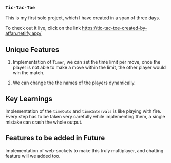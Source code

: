 ### `Tic-Tac-Toe`

This is my first solo project, which I have created in a span of three days.

To check out it live, click on the link https://tic-tac-toe-created-by-affan.netlify.app/

## Unique Features

1) Implementation of `Timer`, we can set the time limit per move, once the player is not able to make a move within the limit, the other player would win the match.

2) We can change the the names of the players dynamically.

## Key Learnings

Implementation of the `timeOuts` and `timeIntervals` is like playing with fire. Every step has to be taken very carefully while implementing them, a single mistake can crash the whole output.


## Features to be added in Future

Implementation of web-sockets to make this truly multiplayer, and chatting feature will we added too.
